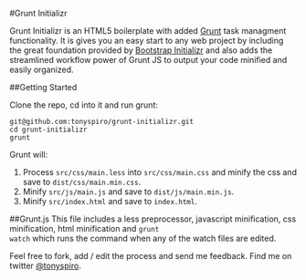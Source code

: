 #Grunt Initializr

Grunt Initializr is an HTML5 boilerplate with added [Grunt](http://gruntjs.com/) task managment functionality.  It is gives you an easy start to any web project by including the great foundation provided by [Bootstrap Initializr](http://www.initializr.com/) and also adds the streamlined workflow power of Grunt JS to output your code minified and easily organized.


##Getting Started

Clone the repo, cd into it and run grunt:
```
git@github.com:tonyspiro/grunt-initializr.git
cd grunt-initializr
grunt
```

Grunt will:<br>
1. Process <code>src/css/main.less</code> into <code>src/css/main.css</code> and minify the css and save to <code>dist/css/main.min.css</code>.<br>
2. Minify <code>src/js/main.js</code> and save to <code>dist/js/main.min.js</code>.<br>
3. Minify <code>src/index.html</code> and save to <code>index.html</code>.<br>

##Grunt.js
This file includes a less preprocessor, javascript minification, css minification, html minification and <code>grunt watch</code> which runs the command when any of the watch files are edited.

Feel free to fork, add / edit the process and send me feedback.  Find me on twitter [@tonyspiro](http://twitter.com/tonyspiro).
